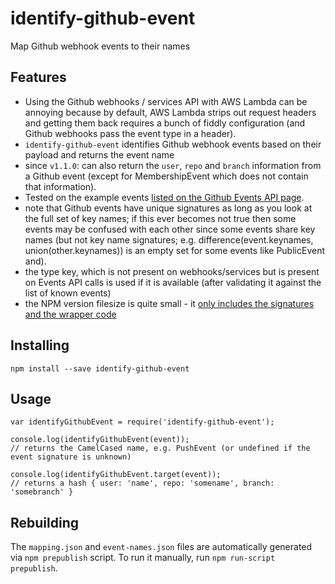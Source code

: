 # identify-github-event

Map Github webhook events to their names

## Features

- Using the Github webhooks / services API with AWS Lambda can be annoying because by default, AWS Lambda strips out request headers and getting them back requires a bunch of fiddly configuration (and Github webhooks pass the event type in a header).
- `identify-github-event` identifies Github webhook events based on their payload and returns the event name
- since `v1.1.0`: can also return the `user`, `repo` and `branch` information from a Github event (except for MembershipEvent which does not contain that information).
- Tested on the example events [listed on the Github Events API page](https://developer.github.com/v3/activity/events/types/).
- note that Github events have unique signatures as long as you look at the full set of key names; if this ever becomes not true then some events may be confused with each other since some events share key names (but not key name signatures; e.g. difference(event.keynames, union(other.keynames)) is an empty set for some events like PublicEvent and).
- the type key, which is not present on webhooks/services but is present on Events API calls is used if it is available (after validating it against the list of known events)
- the NPM version filesize is quite small - it [only includes the signatures and the wrapper code](https://github.com/mixu/identify-github-event/blob/master/.npmignore)

## Installing

```
npm install --save identify-github-event
```

## Usage

```
var identifyGithubEvent = require('identify-github-event');

console.log(identifyGithubEvent(event));
// returns the CamelCased name, e.g. PushEvent (or undefined if the event signature is unknown)

console.log(identifyGithubEvent.target(event));
// returns a hash { user: 'name', repo: 'somename', branch: 'somebranch' }
```

## Rebuilding

The `mapping.json` and `event-names.json` files are automatically generated via `npm prepublish` script. To run it manually, run `npm run-script prepublish`.
